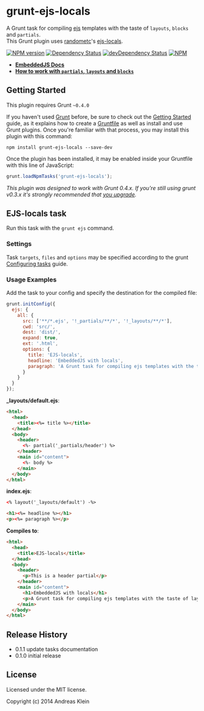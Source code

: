 # grunt-ejs-locals

A Grunt task for compiling [ejs](http://npmjs.org/package/ejs) templates with the taste of `layouts`, `blocks` and `partials`.<br>
This Grunt plugin uses [randometc](https://github.com/RandomEtc)'s [ejs-locals](https://github.com/RandomEtc/ejs-locals).

[![NPM version](https://badge.fury.io/js/grunt-ejs-locals.png)](http://badge.fury.io/js/grunt-ejs-locals)
[![Dependency Status](https://david-dm.org/ixisio/grunt-ejs-locals.png)](https://david-dm.org/ixisio/grunt-ejs-locals)
[![devDependency Status](https://david-dm.org/ixisio/grunt-ejs-locals/dev-status.png)](https://david-dm.org/ixisio/grunt-ejs-locals#info=devDependencies)
[![NPM](https://nodei.co/npm/grunt-ejs-locals.png?downloads=false)](https://nodei.co/npm/grunt-ejs-locals/)

* **[EmbeddedJS Docs](http://embeddedjs.com/)**
* **[How to work with `partials`, `layouts` and `blocks`](https://github.com/RandomEtc/ejs-locals)**


## Getting Started
This plugin requires Grunt `~0.4.0`

If you haven't used [Grunt](http://gruntjs.com/) before, be sure to check out the [Getting Started](http://gruntjs.com/getting-started) guide, as it explains how to create a [Gruntfile](http://gruntjs.com/sample-gruntfile) as well as install and use Grunt plugins. Once you're familiar with that process, you may install this plugin with this command:

```shell
npm install grunt-ejs-locals --save-dev
```

Once the plugin has been installed, it may be enabled inside your Gruntfile with this line of JavaScript:

```js
grunt.loadNpmTasks('grunt-ejs-locals');
```

*This plugin was designed to work with Grunt 0.4.x. If you're still using grunt v0.3.x it's strongly recommended that [you upgrade](http://gruntjs.com/upgrading-from-0.3-to-0.4).*

## EJS-locals task

Run this task with the `grunt ejs` command.

### Settings

Task `targets`, `files` and `options` may be specified according to the grunt [Configuring tasks](http://gruntjs.com/configuring-tasks) guide.


### Usage Examples

Add the task to your config and specify the destination for the compiled file:

```javascript
grunt.initConfig({
  ejs: {
    all: {
      src: ['**/*.ejs', '!_partials/**/*', '!_layouts/**/*'],
      cwd: 'src/',
      dest: 'dist/',
      expand: true,
      ext: '.html',
      options: {
        title: 'EJS-locals',
        headline: 'EmbeddedJS with locals',
        paragraph: 'A Grunt task for compiling ejs templates with the taste of layouts, blocks and partials.'
      }
    }
  }
});
```

**_layouts/default.ejs**:
```html
<html>
  <head>
    <title><%= title %></title>
  </head>
  <body>
    <header>
      <%- partial('_partials/header') %>
    </header>
    <main id="content">
      <%- body %>
    </main>
  </body>
</html>
```

**index.ejs**:
```html
<% layout('_layouts/default') -%>

<h1><%= headline %></h1>
<p><%= paragraph %></p>
```

**Compiles to**:
```html
<html>
  <head>
    <title>EJS-locals</title>
  </head>
  <body>
    <header>
      <p>This is a header partial</p> 
    </header>
    <main id="content">
      <h1>EmbeddedJS with locals</h1>
      <p>A Grunt task for compiling ejs templates with the taste of layouts, blocks and partials.</p>
    </main>
  </body>
</html>
```





## Release History

* 0.1.1 update tasks documentation
* 0.1.0 initial release

## License

Licensed under the MIT license.

Copyright (c) 2014 Andreas Klein
